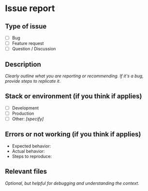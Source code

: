 # Issue report

## Type of issue

- [ ] Bug
- [ ] Feature request
- [ ] Question / Discussion

## Description

_Clearly outline what you are reporting or recommending. If it's a bug, provide steps to replicate it_.

## Stack or environment (if you think if applies)

- [ ] Development
- [ ] Production
- [ ] Other: _[specify]_

## Errors or not working (if you think if applies)

- Expected behavior:
- Actual behavior:
- Steps to reproduce:

## Relevant files

_Optional, but helpful for debugging and understanding the context_.
